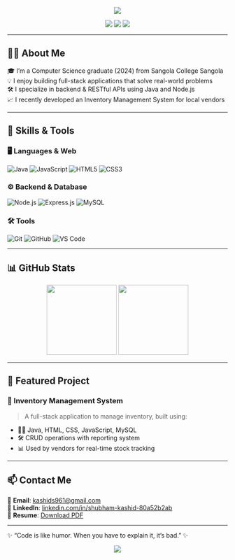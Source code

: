<!-- Header Banner -->
<p align="center">
  <img src="https://capsule-render.vercel.app/api?type=waving&color=0e75b6&height=180&section=header&text=👋 Hi,%20I'm%20Shubham%20Kashid!&fontSize=36&fontAlign=center&fontColor=:#1f6feb" />
</p>

<p align="center">
  <a href="mailto:kashids961@gmail.com"><img src="https://img.shields.io/badge/Email-kashids961@gmail.com-D14836?style=for-the-badge&logo=gmail&logoColor=white"></a>
  <a href="https://linkedin.com/in/shubham-kashid-80a52b2ab"><img src="https://img.shields.io/badge/LinkedIn-shubham--kashid-0077B5?style=for-the-badge&logo=linkedin&logoColor=white"></a>
  <a href="ShubhamKashid.pdf"><img src="https://img.shields.io/badge/Resume-Download-red?style=for-the-badge&logo=adobeacrobatreader&logoColor=white"></a>
</p>

---

## 🧑‍💻 About Me

🎓 I’m a Computer Science graduate (2024) from Sangola College Sangola 
💡 I enjoy building full-stack applications that solve real-world problems  
🛠️ I specialize in backend & RESTful APIs using Java and Node.js  
📈 I recently developed an Inventory Management System for local vendors

---

## 🚀 Skills & Tools

### 🖥️ Languages & Web

![Java](https://img.shields.io/badge/Java-007396?style=flat-square&logo=java&logoColor=white)
![JavaScript](https://img.shields.io/badge/JavaScript-F7DF1E?style=flat-square&logo=javascript&logoColor=black)
![HTML5](https://img.shields.io/badge/HTML5-E34F26?style=flat-square&logo=html5&logoColor=white)
![CSS3](https://img.shields.io/badge/CSS3-1572B6?style=flat-square&logo=css3&logoColor=white)

### ⚙️ Backend & Database

![Node.js](https://img.shields.io/badge/Node.js-339933?style=flat-square&logo=node.js&logoColor=white)
![Express.js](https://img.shields.io/badge/Express.js-000000?style=flat-square&logo=express&logoColor=white)
![MySQL](https://img.shields.io/badge/MySQL-005C84?style=flat-square&logo=mysql&logoColor=white)

### 🛠 Tools

![Git](https://img.shields.io/badge/Git-F05032?style=flat-square&logo=git&logoColor=white)
![GitHub](https://img.shields.io/badge/GitHub-181717?style=flat-square&logo=github&logoColor=white)
![VS Code](https://img.shields.io/badge/VS%20Code-007ACC?style=flat-square&logo=visual-studio-code&logoColor=white)

---

## 📊 GitHub Stats

<p align="center">
  <img src="https://github-readme-stats.vercel.app/api?username=kashidshubham143&show_icons=true&theme=react&count_private=true" height="160"/>
  <img src="https://github-readme-streak-stats.herokuapp.com?user=kashidshubham143&theme=react" height="160"/>
</p>

---

## 📂 Featured Project

### 🧾 Inventory Management System

> A full-stack application to manage inventory, built using:
- 👨‍💻 Java, HTML, CSS, JavaScript, MySQL
- 🛠 CRUD operations with reporting system
- 📊 Used by vendors for real-time stock tracking

---

## 📫 Contact Me

📧 **Email**: [kashids961@gmail.com](mailto:kashids961@gmail.com)  
🔗 **LinkedIn**: [linkedin.com/in/shubham-kashid-80a52b2ab](https://linkedin.com/in/shubham-kashid-80a52b2ab)  
📄 **Resume**: [Download PDF](ShubhamKashid.pdf)

---

✨ “Code is like humor. When you have to explain it, it’s bad.” ✨

<p align="center">
  <img src="https://capsule-render.vercel.app/api?type=waving&color=0e75b6&height=120&section=footer"/>
</p>
